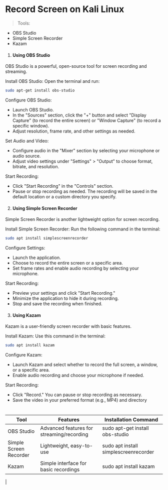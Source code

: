 # Record Screen on Kali Linux

> Tools:
- OBS Studio
- Simple Screen Recorder
- Kazam

1. #### Using OBS Studio

OBS Studio is a powerful, open-source tool for screen recording and streaming.

Install OBS Studio: Open the terminal and run:

```bash
sudo apt-get install obs-studio
```

Configure OBS Studio:

- Launch OBS Studio.
- In the "Sources" section, click the "+" button and select "Display Capture" (to record the entire screen) or "Window Capture" (to record a specific window).
- Adjust resolution, frame rate, and other settings as needed.

Set Audio and Video:

- Configure audio in the "Mixer" section by selecting your microphone or audio source.
- Adjust video settings under "Settings" > "Output" to choose format, bitrate, and resolution.

Start Recording:

- Click "Start Recording" in the "Controls" section.
- Pause or stop recording as needed. The recording will be saved in the default location or a custom directory you specify.

2. #### Using Simple Screen Recorder

Simple Screen Recorder is another lightweight option for screen recording.

Install Simple Screen Recorder: Run the following command in the terminal:

```bash
sudo apt install simplescreenrecorder
```

Configure Settings:

- Launch the application.
- Choose to record the entire screen or a specific area.
- Set frame rates and enable audio recording by selecting your microphone.

Start Recording:

- Preview your settings and click "Start Recording."
- Minimize the application to hide it during recording.
- Stop and save the recording when finished.

3. #### Using Kazam

Kazam is a user-friendly screen recorder with basic features.

Install Kazam: Use this command in the terminal:
```bash
sudo apt install kazam
```

Configure Kazam:

- Launch Kazam and select whether to record the full screen, a window, or a specific area.
- Enable audio recording and choose your microphone if needed.

Start Recording:

- Click "Record." You can pause or stop recording as necessary.
- Save the video in your preferred format (e.g., MP4) and directory


#
#

|Tool |Features|Installation Command|
-----------|---|---|
|OBS Studio |	Advanced features for streaming/recording |sudo apt-get install obs-studio|
|Simple Screen Recorder | Lightweight, easy-to-use| sudo apt install simplescreenrecorder|
|Kazam | Simple interface for basic recordings | sudo apt install kazam
|